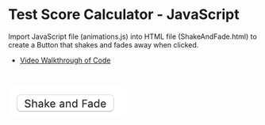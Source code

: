 Test Score Calculator - JavaScript
================

Import JavaScript file (animations.js) into HTML file
(ShakeAndFade.html) to create a Button that shakes and fades away when
clicked.

  - [Video Walkthrough of
    Code](https://northwestern.hosted.panopto.com/Panopto/Pages/Viewer.aspx?id=666bbd26-b7c9-4f7f-b105-aae6006edfc5)

<br>

![button](https://raw.githubusercontent.com/papagorgio23/Northwestern/master/440%20-%20Application%20Engineering/Shake%20and%20Fade%20Button/button.png)
